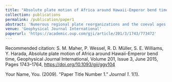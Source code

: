 ```yaml
---
title: "Absolute plate motion of Africa around Hawaii-Emperor bend time"
collection: publications
permalink: /publication/paper1
abstract: 'Numerous regional plate reorganizations and the coeval ages of the Hawaiian Emperor bend (HEB) and Louisville bend of 50–47 Ma have been interpreted as a possible global tectonic plate reorganization at ∼chron 21 (47.9 Ma). Yet for a truly global event we would expect a contemporaneous change in Africa absolute plate motion (APM) reflected by physical evidence distributed on the Africa Plate. This evidence has been postulated to take the form of the Réunion-Mascarene bend which exhibits many HEB-like features, such as a large angular change close to ∼chron 21. However, the Réunion hotspot trail has recently been interpreted as a sequence of continental fragments with incidental hotspot volcanism. Here we show that the alternative Réunion-Mascarene Plateau trail can also satisfy the age progressions and geometry of other hotspot trails on the Africa Plate. The implied motion, suggesting a pivoting of Africa from 67 to 50 Ma, could explain the apparent bifurcation of the Tristan hotspot chain, the age reversals seen along the Walvis Ridge, the sharp curve of the Canary trail, and the diffuse nature of the St. Helena chain. To test this hypothesis further we made a new Africa APM model that extends back to ∼80 Ma using a modified version of the Hybrid Polygonal Finite Rotation Method. This method uses seamount chains and their associated hotspots as geometric constraints for the model, and seamount age dates to determine APM through time. While this model successfully explains many of the volcanic features, it implies an unrealistically fast global lithospheric net rotation, as well as improbable APM trajectories for many other plates, including the Americas, Eurasia and Australia. We contrast this speculative model with a more conventional model in which the Mascarene Plateau is excluded in favour of the Chagos-Laccadive Ridge rotated into the Africa reference frame. This second model implies more realistic net lithospheric rotation and far-field APMs, but fails to explain key details of the Atlantic Ocean volcanic chains. Both models predict a Canary plume influence beneath the Madeiras. Neither model, when projected via the global plate circuit into the Pacific, predicts any significant change in plate motion around chron 21. Consequently, Africa APM models do not appear to provide independent support for a chron 21 global reorganization.'
venue: 'Geophysical Journal International'
paperurl: 'https://academic.oup.com/gji/article/201/3/1743/773472'
---
```

Recommended citation: S. M. Maher, P. Wessel, R. D. Müller, S. E. Williams, Y. Harada, Absolute plate motion of Africa around Hawaii-Emperor bend time, Geophysical Journal International, Volume 201, Issue 3, June 2015, Pages 1743–1764, https://doi.org/10.1093/gji/ggv104


Your Name, You. (2009). "Paper Title Number 1." <i>Journal 1</i>. 1(1).
